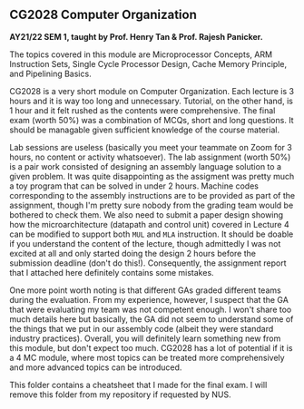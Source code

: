 ## CG2028 Computer Organization

**AY21/22 SEM 1, taught by Prof. Henry Tan & Prof. Rajesh Panicker.**

The topics covered in this module are Microprocessor Concepts, ARM Instruction Sets, Single Cycle Processor Design, Cache Memory Principle, and Pipelining Basics.

CG2028 is a very short module on Computer Organization. Each lecture is 3 hours and it is way too long and unnecessary. Tutorial, on the other hand, is 1 hour and it felt rushed as the contents were comprehensive. The final exam (worth 50%) was a combination of MCQs, short and long questions. It should be managable given sufficient knowledge of the course material.

Lab sessions are useless (basically you meet your teammate on Zoom for 3 hours, no content or activity whatsoever). The lab assignment (worth 50%) is a pair work consisted of designing an assembly language solution to a given problem. It was quite disappointing as the assigment was pretty much a toy program that can be solved in under 2 hours. Machine codes corresponding to the assembly instructions are to be provided as part of the assignment, though I'm pretty sure nobody from the grading team would be bothered to check them. We also need to submit a paper design showing how the microarchitecture (datapath and control unit) covered in Lecture 4 can be modified to support both `MUL` and `MLA` instruction. It should be doable if you understand the content of the lecture, though admittedly I was not excited at all and only started doing the design 2 hours before the submission deadline (don't do this!). Consequently, the assignment report that I attached here definitely contains some mistakes.

One more point worth noting is that different GAs graded different teams during the evaluation. From my experience, however, I suspect that the GA that were evaluating my team was not competent enough. I won't share too much details here but basically, the GA did not seem to understand some of the things that we put in our assembly code (albeit they were standard industry practices). Overall, you will definitely learn something new from this module, but don't expect too much. CG2028 has a lot of potential if it is a 4 MC module, where most topics can be treated more comprehensively and more advanced topics can be introduced.

This folder contains a cheatsheet that I made for the final exam. I will remove this folder from my repository if requested by NUS.

